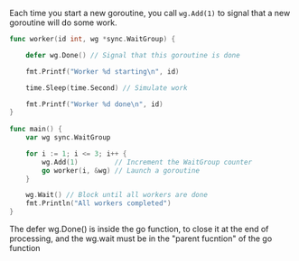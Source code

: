 Each time you start a new goroutine, you call `wg.Add(1)` to signal that a new goroutine will do some work.
```go
func worker(id int, wg *sync.WaitGroup) {

    defer wg.Done() // Signal that this goroutine is done

    fmt.Printf("Worker %d starting\n", id)

    time.Sleep(time.Second) // Simulate work

    fmt.Printf("Worker %d done\n", id)
}
  
func main() {
    var wg sync.WaitGroup

    for i := 1; i <= 3; i++ {
        wg.Add(1)         // Increment the WaitGroup counter
        go worker(i, &wg) // Launch a goroutine
    }

    wg.Wait() // Block until all workers are done
    fmt.Println("All workers completed")
}
```
The defer wg.Done() is inside the go function, to close it at the end of processing, and the wg.wait must be in the "parent fucntion" of the go function
